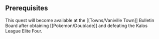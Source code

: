 ## Prerequisites

This quest will become available at the [[Towns/Vaniville Town]] Bulletin Board after obtaining [[Pokemon/Doublade]] and defeating the Kalos League Elite Four.